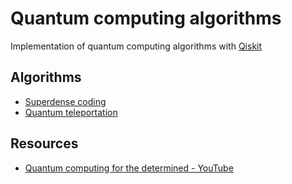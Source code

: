 # Quantum computing algorithms

Implementation of quantum computing algorithms with [Qiskit](https://www.ibm.com/quantum/qiskit)

## Algorithms

* [Superdense coding](notebooks/superdense-coding.ipynb)
* [Quantum teleportation](notebooks/quantum-teleportation.ipynb)

## Resources

* [Quantum computing for the determined - YouTube](https://www.youtube.com/playlist?list=PL1826E60FD05B44E4)
